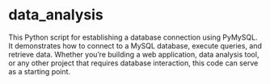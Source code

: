 # data_analysis
This Python script for establishing a database connection using PyMySQL. It demonstrates how to connect to a MySQL database, execute queries, and retrieve data. Whether you’re building a web application, data analysis tool, or any other project that requires database interaction, this code can serve as a starting point.
